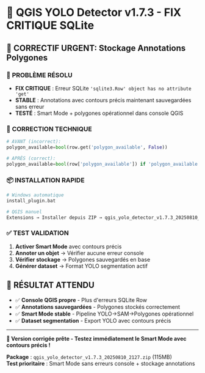 # 🔧 QGIS YOLO Detector v1.7.3 - FIX CRITIQUE SQLite

## 🚨 CORRECTIF URGENT: Stockage Annotations Polygones

### 🎯 **PROBLÈME RÉSOLU**
- **FIX CRITIQUE** : Erreur SQLite `'sqlite3.Row' object has no attribute 'get'`
- **STABLE** : Annotations avec contours précis maintenant sauvegardées sans erreur
- **TESTÉ** : Smart Mode + polygones opérationnel dans console QGIS

### 🔧 **CORRECTION TECHNIQUE**
```python
# AVANT (incorrect):
polygon_available=bool(row.get('polygon_available', False))

# APRÈS (correct):
polygon_available=bool(row['polygon_available']) if 'polygon_available' in row.keys() else False
```

### 📦 **INSTALLATION RAPIDE**
```bash
# Windows automatique
install_plugin.bat

# QGIS manuel
Extensions → Installer depuis ZIP → qgis_yolo_detector_v1.7.3_20250810_2127.zip
```

### ✅ **TEST VALIDATION**
1. **Activer Smart Mode** avec contours précis
2. **Annoter un objet** → Vérifier aucune erreur console
3. **Vérifier stockage** → Polygones sauvegardés en base
4. **Générer dataset** → Format YOLO segmentation actif

## 🎉 **RÉSULTAT ATTENDU**
- ✅ **Console QGIS propre** - Plus d'erreurs SQLite Row
- ✅ **Annotations sauvegardées** - Polygones stockés correctement
- ✅ **Smart Mode stable** - Pipeline YOLO→SAM→Polygones opérationnel
- ✅ **Dataset segmentation** - Export YOLO avec contours précis

---

**🚀 Version corrigée prête - Testez immédiatement le Smart Mode avec contours précis !**

**Package** : `qgis_yolo_detector_v1.7.3_20250810_2127.zip` (115MB)  
**Test prioritaire** : Smart Mode sans erreurs console + stockage annotations